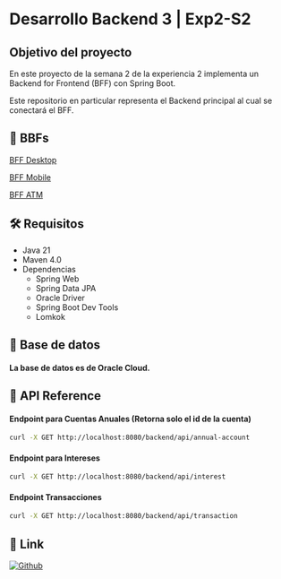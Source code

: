 # Desarrollo Backend 3 | Exp2-S2


## Objetivo del proyecto

En este proyecto de la semana 2 de la experiencia 2 implementa un Backend for Frontend (BFF) con Spring Boot.


Este repositorio en particular representa el Backend principal al cual se conectará el BFF.


## 🧩 BBFs
[BFF Desktop](https://github.com/nisiara/dbe3_exp2_s2_bff_desktop.git)

[BFF Mobile](https://github.com/nisiara/dbe3_exp2_s2_bff_mobile.git)

[BFF ATM](https://github.com/nisiara/dbe3_exp2_s2_bff_atm.git)

## 🛠️ Requisitos
- Java 21
- Maven 4.0
- Dependencias
  - Spring Web
  - Spring Data JPA
  - Oracle Driver
  - Spring Boot Dev Tools
  - Lomkok


## 💾 Base de datos

#### La base de datos es de Oracle Cloud.


## 📡 API Reference

#### Endpoint para Cuentas Anuales (Retorna solo el id de la cuenta)
```bash
curl -X GET http://localhost:8080/backend/api/annual-account
```

#### Endpoint para Intereses
```bash
curl -X GET http://localhost:8080/backend/api/interest
```

#### Endpoint Transacciones
```bash
curl -X GET http://localhost:8080/backend/api/transaction
```


## 🔗 Link
[![Github](https://img.shields.io/badge/github-000000?style=for-the-badge&logo=github&logoColor=white)](https://github.com/nisiara/dbe3_exp2_s2_backend.git)